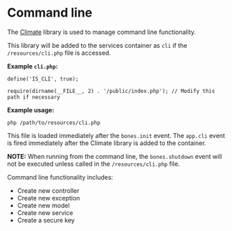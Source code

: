 # Command line

The [Climate](https://github.com/thephpleague/climate) library is used to manage command line functionality.

This library will be added to the services container as `cli` if the `/resources/cli.php` file is accessed.

**Example `cli.php`:**

```
define('IS_CLI', true);

require(dirname(__FILE__, 2) . '/public/index.php'); // Modify this path if necessary
```

**Example usage:**

```
php /path/to/resources/cli.php
```

This file is loaded immediately after the `bones.init` event.
The `app.cli` event is fired immediately after the Climate library is added to the container.

**NOTE:** When running from the command line, the `bones.shutdown` event will not be executed unless called in the `/resources/cli.php` file.

Command line functionality includes:

- Create new controller
- Create new exception
- Create new model
- Create new service
- Create a secure key